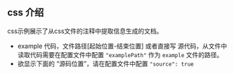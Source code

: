 ## css 介绍

css示例展示了从css文件的注释中提取信息生成的文档。

- example 代码，文件路径[起始位置-结束位置] 或者直接写 源代码，从文件中读取代码需要在配置文件中配置 ```"examplePath"``` 作为 ```example``` 文件的路径。
- 欲显示下面的 “源码位置”，请在配置文件中配置 ```"source": true```
